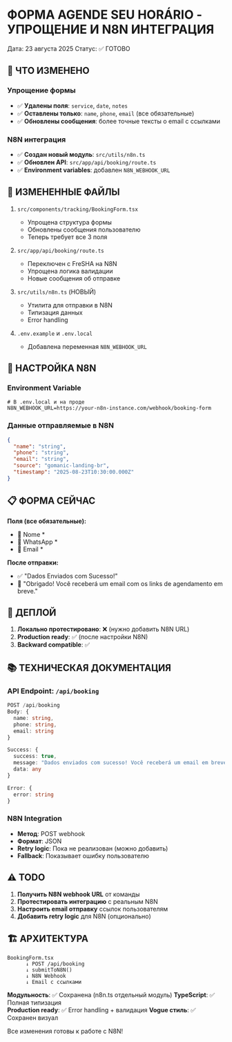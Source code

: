 # ФОРМА AGENDE SEU HORÁRIO - УПРОЩЕНИЕ И N8N ИНТЕГРАЦИЯ

Дата: 23 августа 2025
Статус: ✅ ГОТОВО

## 🎯 ЧТО ИЗМЕНЕНО

### Упрощение формы
- ✅ **Удалены поля**: `service`, `date`, `notes`
- ✅ **Оставлены только**: `name`, `phone`, `email` (все обязательные)
- ✅ **Обновлены сообщения**: более точные тексты о email с ссылками

### N8N интеграция
- ✅ **Создан новый модуль**: `src/utils/n8n.ts`
- ✅ **Обновлен API**: `src/app/api/booking/route.ts`
- ✅ **Environment variables**: добавлен `N8N_WEBHOOK_URL`

## 📁 ИЗМЕНЕННЫЕ ФАЙЛЫ

1. `src/components/tracking/BookingForm.tsx`
   - Упрощена структура формы
   - Обновлены сообщения пользователю
   - Теперь требует все 3 поля

2. `src/app/api/booking/route.ts`
   - Переключен с FreSHA на N8N
   - Упрощена логика валидации
   - Новые сообщения об отправке

3. `src/utils/n8n.ts` (НОВЫЙ)
   - Утилита для отправки в N8N
   - Типизация данных
   - Error handling

4. `.env.example` и `.env.local`
   - Добавлена переменная `N8N_WEBHOOK_URL`

## 🔧 НАСТРОЙКА N8N

### Environment Variable
```env
# В .env.local и на проде
N8N_WEBHOOK_URL=https://your-n8n-instance.com/webhook/booking-form
```

### Данные отправляемые в N8N
```json
{
  "name": "string",
  "phone": "string", 
  "email": "string",
  "source": "gomanic-landing-br",
  "timestamp": "2025-08-23T10:30:00.000Z"
}
```

## 📋 ФОРМА СЕЙЧАС

**Поля (все обязательные):**
- 📝 Nome *
- 📱 WhatsApp * 
- 📧 Email *

**После отправки:**
- ✅ "Dados Enviados com Sucesso!"
- 💌 "Obrigado! Você receberá um email com os links de agendamento em breve."

## 🚀 ДЕПЛОЙ

1. **Локально протестировано**: ❌ (нужно добавить N8N URL)
2. **Production ready**: ✅ (после настройки N8N)
3. **Backward compatible**: ✅

## 📚 ТЕХНИЧЕСКАЯ ДОКУМЕНТАЦИЯ

### API Endpoint: `/api/booking`
```typescript
POST /api/booking
Body: {
  name: string,
  phone: string, 
  email: string
}

Success: {
  success: true,
  message: "Dados enviados com sucesso! Você receberá um email em breve.",
  data: any
}

Error: {
  error: string
}
```

### N8N Integration
- **Метод**: POST webhook
- **Формат**: JSON
- **Retry logic**: Пока не реализован (можно добавить)
- **Fallback**: Показывает ошибку пользователю

## ⚠️ TODO

1. **Получить N8N webhook URL** от команды
2. **Протестировать интеграцию** с реальным N8N
3. **Настроить email отправку** ссылок пользователям
4. **Добавить retry logic** для N8N (опционально)

## 🏗️ АРХИТЕКТУРА

```
BookingForm.tsx
      ↓ POST /api/booking
      ↓ submitToN8N()
      ↓ N8N Webhook
      ↓ Email с ссылками
```

**Модульность**: ✅ Сохранена (n8n.ts отдельный модуль)
**TypeScript**: ✅ Полная типизация  
**Production ready**: ✅ Error handling + валидация
**Vogue стиль**: ✅ Сохранен визуал

Все изменения готовы к работе с N8N!